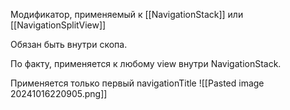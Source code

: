 Модификатор, применяемый к [[NavigationStack]] или [[NavigationSplitView]]

Обязан быть внутри скопа.

По факту, применяется к любому view внутри NavigationStack. 

Применяется только первый navigationTitle
![[Pasted image 20241016220905.png]]